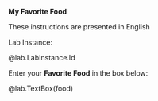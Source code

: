 **My Favorite Food**

These instructions are presented in English

Lab Instance: 

@lab.LabInstance.Id

Enter your **Favorite Food** in the box below:

@lab.TextBox(food)
